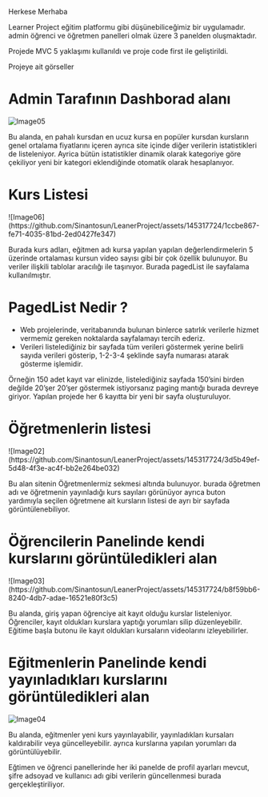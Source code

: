 Herkese Merhaba

Learner Project eğitim platformu gibi düşünebiliceğimiz bir uygulamadır. admin öğrenci ve öğretmen panelleri olmak üzere 3 panelden oluşmaktadır.

Projede MVC 5 yaklaşımı kullanıldı ve proje code first ile geliştirildi.


Projeye ait görseller

<h1>Admin Tarafının Dashborad alanı</h1>

![Image05](https://github.com/Sinantosun/LeanerProject/assets/145317724/13751ca3-08a9-4c9a-8af5-68d24ae6722b)

Bu alanda, en pahalı kursdan en ucuz kursa en popüler kursdan kursların genel ortalama fiyatlarını içeren ayrıca site içinde diğer verilerin istatistikleri de listeleniyor.
Ayrica bütün istatistikler dinamik olarak kategoriye göre çekiliyor yeni bir kategori eklendiğinde otomatik olarak hesaplanıyor.

<h1>Kurs Listesi</h1>
![Image06](https://github.com/Sinantosun/LeanerProject/assets/145317724/1ccbe867-fe71-4035-81bd-2ed0427fe347)

Burada kurs adları, eğitmen adı kursa yapılan yapılan değerlendirmelerin 5 üzerinde ortalaması kursun video sayısı gibi bir çok özellik bulunuyor. Bu veriler ilişkili tablolar aracılığı ile taşınıyor.
Burada pagedList ile sayfalama kullanılmıştır. 

<h1>PagedList Nedir ?</h1>
<ul>
  <li>Web projelerinde, veritabanında bulunan binlerce satırlık verilerle hizmet vermemiz gereken noktalarda sayfalamayı tercih ederiz.</li>
  <li>Verileri listelediğiniz bir sayfada tüm verileri göstermek yerine belirli sayıda verileri gösterip, 1-2-3-4 şeklinde sayfa numarası atarak gösterme işlemidir.</li>
  
</ul>

Örneğin 150 adet kayıt var elinizde, listelediğiniz sayfada 150’sini birden değilde 20’şer 20’şer göstermek istiyorsanız paging mantığı burada devreye giriyor.
Yapılan projede her 6 kayıtta bir yeni bir sayfa oluşturuluyor.


<h1>Öğretmenlerin listesi</h1>
![Image02](https://github.com/Sinantosun/LeanerProject/assets/145317724/3d5b49ef-5d48-4f3e-ac4f-bb2e264be032)

Bu alan sitenin Öğretmenlermiz sekmesi altında bulunuyor.
burada öğretmen adı ve öğretmenin yayınladığı kurs sayıları görünüyor ayrıca buton yardımıyla seçilen öğretmene ait kursların listesi de ayrı bir sayfada görüntülenebiliyor.


<h1>Öğrencilerin Panelinde kendi kurslarını görüntüledikleri alan</h1>
![Image03](https://github.com/Sinantosun/LeanerProject/assets/145317724/b8f59bb6-8240-4db7-adae-16521e80f3c5)

Bu alanda, giriş yapan öğrenciye ait kayıt olduğu kurslar listeleniyor. 
Öğrenciler, kayıt oldukları kurslara yaptığı yorumları silip düzenleyebilir.
Eğitime başla butonu ile kayıt oldukları kursaların videolarını izleyebilirler.


<h1>Eğitmenlerin Panelinde kendi yayınladıkları kurslarını görüntüledikleri alan</h1>

![Image04](https://github.com/Sinantosun/LeanerProject/assets/145317724/33ddf936-adc3-4e84-b3b2-64a24824bc03)

Bu alanda, eğitmenler yeni kurs yayınlayabilir, yayınladıkları kursaları kaldırabilir veya güncelleyebilir.
ayrıca kurslarına yapılan yorumları da görüntülüyebilir.


Eğtimen ve öğrenci panellerinde her iki panelde de profil ayarları mevcut, şifre adsoyad ve kullanıcı adı gibi verilerin güncellenmesi burada gerçekleştiriliyor.







